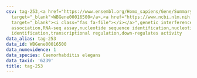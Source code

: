 ```yaml
---
csv: tag-253,<a href="https://www.ensembl.org/Homo_sapiens/Gene/Summary?db=core;g=WBGene00016500"
  target="_blank">WBGene00016500</a>,<a href="https://www.ncbi.nlm.nih.gov/pubmed/27496166"
  target="_blank"><i class="fas fa-file"></i></a>",genetic interference,functional
  association,RNA-seq assay,nucleotide sequence identification,nucleotide sequence
  identification,transcriptional regulation,down-regulates activity
data_alias: tag-253
data_id: WBGene00016500
data_numevidence: 1
data_species: Caenorhabditis elegans
data_taxid: '6239'
title: tag-253
---
```

